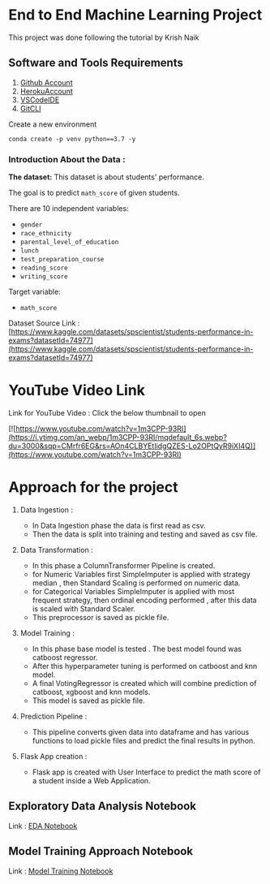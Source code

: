 # End to End Machine Learning Project  
This project was done following the tutorial by Krish Naik
## Software and Tools Requirements

1. [Github Account](https://github.com)
2. [HerokuAccount](https://heroku.com)
3. [VSCodeIDE](https://code.visualstudio.com/)
4. [GitCLI](https://git-scm.com/book/en/v2/Getting-Started-The-Command-Line)

Create a new environment

```
conda create -p venv python==3.7 -y
```

### Introduction About the Data :

**The dataset:** This dataset is about students' performance.

The goal is to predict `math_score` of given students.

There are 10 independent variables:

* `gender`
* `race_ethnicity` 
* `parental_level_of_education` 
* `lunch`
* `test_preparation_course` 
* `reading_score`
* `writing_score`

Target variable:
* `math_score`

Dataset Source Link :
[https://www.kaggle.com/datasets/spscientist/students-performance-in-exams?datasetId=74977](https://www.kaggle.com/datasets/spscientist/students-performance-in-exams?datasetId=74977)

<!-- This is a comment and won't be displayed in the final output.
# AWS Deployment Link :

AWS Elastic Beanstalk link : [http://gemstonepriceutkarshgaikwad-env.eba-7zp3wapg.ap-south-1.elasticbeanstalk.com/](http://gemstonepriceutkarshgaikwad-env.eba-7zp3wapg.ap-south-1.elasticbeanstalk.com/)


# Screenshot of UI

![HomepageUI](./Screenshots/HomepageUI.jpg)  -->

# YouTube Video Link

Link for YouTube Video : Click the below thumbnail to open 

[![https://www.youtube.com/watch?v=1m3CPP-93RI](https://i.ytimg.com/an_webp/1m3CPP-93RI/mqdefault_6s.webp?du=3000&sqp=CMrfr6EG&rs=AOn4CLBYEtIidgQZES-Lo2OPtQyR9iXI4Q)](https://www.youtube.com/watch?v=1m3CPP-93RI)

<!--
# AWS API Link

API Link : [http://gemstonepriceutkarshgaikwad-env.eba-7zp3wapg.ap-south-1.elasticbeanstalk.com/predictAPI](http://gemstonepriceutkarshgaikwad-env.eba-7zp3wapg.ap-south-1.elasticbeanstalk.com/predictAPI)

# Postman Testing of API :

![API Prediction](./Screenshots/APIPrediction.jpg) -->

# Approach for the project 

1. Data Ingestion : 
    * In Data Ingestion phase the data is first read as csv. 
    * Then the data is split into training and testing and saved as csv file.

2. Data Transformation : 
    * In this phase a ColumnTransformer Pipeline is created.
    * for Numeric Variables first SimpleImputer is applied with strategy median , then Standard Scaling is performed on numeric data.
    * for Categorical Variables SimpleImputer is applied with most frequent strategy, then ordinal encoding performed , after this data is scaled with Standard Scaler.
    * This preprocessor is saved as pickle file.

3. Model Training : 
    * In this phase base model is tested . The best model found was catboost regressor.
    * After this hyperparameter tuning is performed on catboost and knn model.
    * A final VotingRegressor is created which will combine prediction of catboost, xgboost and knn models.
    * This model is saved as pickle file.

4. Prediction Pipeline : 
    * This pipeline converts given data into dataframe and has various functions to load pickle files and predict the final results in python.

5. Flask App creation : 
    * Flask app is created with User Interface to predict the math score of a student inside a Web Application.

## Exploratory Data Analysis Notebook

Link : [EDA Notebook](./notebook/1_EDA_studentPerformance.ipynb)

## Model Training Approach Notebook

Link : [Model Training Notebook](./notebook/2_ModelTraining.ipynb)

<!--
# Model Interpretation with LIME 

Link : [LIME Interpretation](./notebook/3_Explainability_with_LIME.ipynb)-->